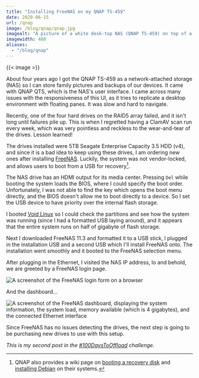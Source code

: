 ```yaml
---
title: "Installing FreeNAS on my QNAP TS-459"
date: 2020-06-15
url: /qnap
image: /blog/qnap/qnap.jpg
imagealt: "A picture of a white desk-top NAS (QNAP TS-459) on top of a wooden desk"
imagewidth: 480
aliases:
  - "/blog/qnap"
---
```


{{< image >}}

About four years ago I got the QNAP TS-459 as a network-attached storage (NAS)
so I can store family pictures and backups of our devices. It came with QNAP
QTS, which is the NAS's user interface. I came across many issues with the
responsiveness of this UI, as it tries to replicate a desktop environment with
floating panes. It was slow and hard to navigate.

Recently, one of the four hard drives on the RAID5 array failed, and it isn't
long until failures pile up. This is when I regretted having a ClamAV scan run
every week, which was very pointless and reckless to the wear-and-tear of the
drives. Lesson learned!

The drives installed were 5TB Seagate Enterprise Capacity 3.5 HDD (v4), and
since it is a bad idea to keep using these drives, I am ordering new ones after
installing [FreeNAS]. Luckily, the system was not vendor-locked, and allows
users to boot from a USB for recovery[^1]. 

The NAS drive has an HDMI output for its media center. Pressing `Del`
while booting the system loads the BIOS, where I could specify the boot order.
Unfortunately, I was not able to find the key which opens the boot menu
directly, and the BIOS doesn't allow me to boot directly to a device. So I set
the USB device to have priority over the internal flash storage.

I booted [Void Linux] so I could check the partitions and see how the system
was running (since I had a formatted USB laying around), and it appears that
the entire system runs on half of gigabyte of flash storage.

Next I downloaded FreeNAS 11.3 and formatted it to a USB stick, I plugged in
the installation USB and a second USB which I'll install FreeNAS onto. The
installation went smoothly and it booted to the FreeNAS selection menu.

After plugging in the Ethernet, I visited the NAS IP address, lo and behold, we
are greeted by a FreeNAS login page.

![A screenshot of the FreeNAS login form on a browser](/blog/qnap/login.png)

And the dashboard...

![A screenshot of the FreeNAS dashboard, displaying the system information, the
system load, memory available (which is 4 gigabytes), and the connected
Ethernet interface](/blog/qnap/dashboard.png)

Since FreeNAS has no issues detecting the drives, the next step is going to be
purchasing new drives to use with this setup.

*This is my second post in the [#100DaysToOffload](https://100daystooffload.com)
challenge.*

[^1]: QNAP also provides a wiki page on [booting a recovery disk](https://wiki.qnap.com/wiki/Firmware_Recovery#Instructions_for_NAS_Recovery)
  and [installing Debian](https://wiki.qnap.com/wiki/Debian_Installation_On_QNAP)
  on their systems.

[Void Linux]: https://voidlinux.org/
[FreeNAS]: https://www.freenas.org/
